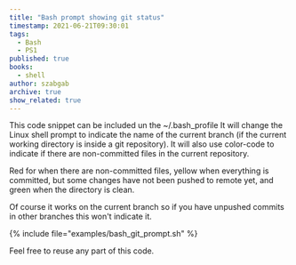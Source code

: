 ```yaml
---
title: "Bash prompt showing git status"
timestamp: 2021-06-21T09:30:01
tags:
  - Bash
  - PS1
published: true
books:
  - shell
author: szabgab
archive: true
show_related: true
---
```



This code snippet can be included un the ~/.bash_profile It will change the Linux shell prompt
to indicate the name of the current branch (if the current working directory is inside a git repository).
It will also use color-code to indicate if there are non-committed files in the current repository.

Red for when there are non-committed files, yellow when everything is committed, but some changes have not been pushed to remote yet,
and green when the directory is clean.

Of course it works on the current branch so if you have unpushed commits in other branches this won't indicate it.


{% include file="examples/bash_git_prompt.sh" %}

Feel free to reuse any part of this code.

